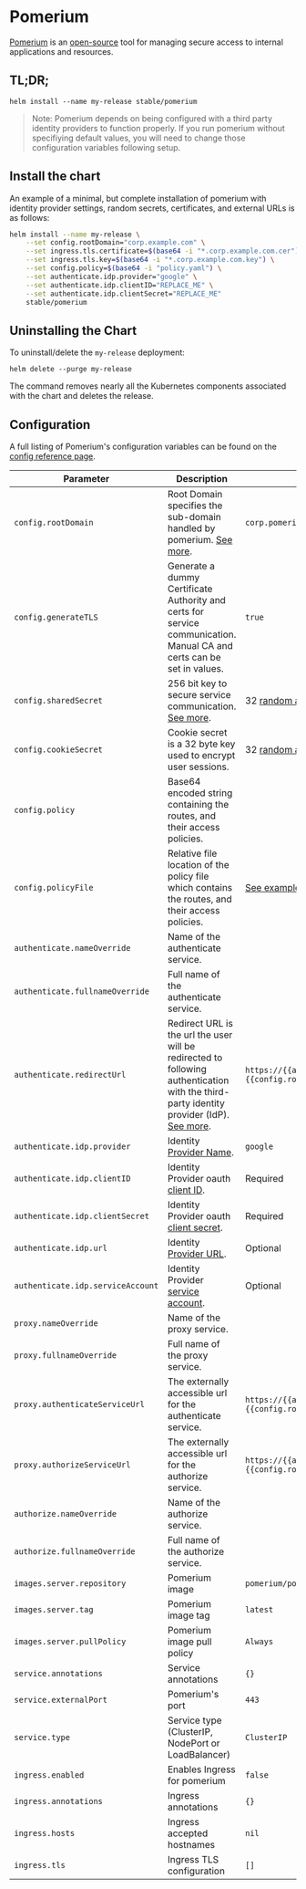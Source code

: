 # Pomerium

[Pomerium](https://pomerium.io) is an [open-source](https://github.com/pomerium/pomerium) tool for managing secure access to internal applications and resources.

## TL;DR;

```console
helm install --name my-release stable/pomerium
```

> Note: Pomerium depends on being configured with a third party identity providers to function properly. If you run pomerium without specifiying default values, you will need to change those configuration variables following setup.

## Install the chart

An example of a minimal, but complete installation of pomerium with identity provider settings, random secrets, certificates, and external URLs is as follows:

```sh
helm install --name my-release \
    --set config.rootDomain="corp.example.com" \
    --set ingress.tls.certificate=$(base64 -i "*.corp.example.com.cer") \
    --set ingress.tls.key=$(base64 -i "*.corp.example.com.key") \
    --set config.policy=$(base64 -i "policy.yaml") \
    --set authenticate.idp.provider="google" \
    --set authenticate.idp.clientID="REPLACE_ME" \
    --set authenticate.idp.clientSecret="REPLACE_ME"
    stable/pomerium
```

## Uninstalling the Chart

To uninstall/delete the `my-release` deployment:

```console
helm delete --purge my-release
```

The command removes nearly all the Kubernetes components associated with the chart and deletes the release.

## Configuration

A full listing of Pomerium's configuration variables can be found on the [config reference page](https://www.pomerium.io/docs/config-reference.html).

Parameter                         | Description                                                                                                                                                                                                | Default
--------------------------------- | ---------------------------------------------------------------------------------------------------------------------------------------------------------------------------------------------------------- | ----------------------------------------------------------------------------------
`config.rootDomain`               | Root Domain specifies the sub-domain handled by pomerium. [See more](https://www.pomerium.io/docs/config-reference.html#proxy-root-domains).                                                               | `corp.pomerium.io`
`config.generateTLS`              | Generate a dummy Certificate Authority and certs for service communication. Manual CA and certs can be set in values.                                                                                      | `true`
`config.sharedSecret`             | 256 bit key to secure service communication. [See more](https://www.pomerium.io/docs/config-reference.html#shared-secret).                                                                                 | 32 [random ascii chars](http://masterminds.github.io/sprig/strings.html)
`config.cookieSecret`             | Cookie secret is a 32 byte key used to encrypt user sessions.                                                                                                                                              | 32 [random ascii chars](http://masterminds.github.io/sprig/strings.html)
`config.policy`                   | Base64 encoded string containing the routes, and their access policies.                                                                                                                                    |
`config.policyFile`               | Relative file location of the policy file which contains the routes, and their access policies.                                                                                                            | [See example](https://www.pomerium.io/docs/config-reference.html#policy) in values
`authenticate.nameOverride`       | Name of the authenticate service.                                                                                                                                                                          |
`authenticate.fullnameOverride`   | Full name of the authenticate service.                                                                                                                                                                     |
`authenticate.redirectUrl`        | Redirect URL is the url the user will be redirected to following authentication with the third-party identity provider (IdP). [See more](https://www.pomerium.io/docs/config-reference.html#redirect-url). | `https://{{authenticate.name}}.{{config.rootDomain}}/oauth2/callback`
`authenticate.idp.provider`       | Identity [Provider Name](https://www.pomerium.io/docs/config-reference.html#identity-provider-name).                                                                                                       | `google`
`authenticate.idp.clientID`       | Identity Provider oauth [client ID](https://www.pomerium.io/docs/config-reference.html#identity-provider-client-id).                                                                                       | Required
`authenticate.idp.clientSecret`   | Identity Provider oauth [client secret](https://www.pomerium.io/docs/config-reference.html#identity-provider-client-secret).                                                                               | Required
`authenticate.idp.url`            | Identity [Provider URL](https://www.pomerium.io/docs/config-reference.html#identity-provider-url).                                                                                                         | Optional
`authenticate.idp.serviceAccount` | Identity Provider [service account](https://www.pomerium.io/docs/config-reference.html#identity-provider-service-account).                                                                                 | Optional
`proxy.nameOverride`              | Name of the proxy service.                                                                                                                                                                                 |
`proxy.fullnameOverride`          | Full name of the proxy service.                                                                                                                                                                            |
`proxy.authenticateServiceUrl`    | The externally accessible url for the authenticate service.                                                                                                                                                | `https://{{authenticate.name}}.{{config.rootDomain}}`
`proxy.authorizeServiceUrl`       | The externally accessible url for the authorize service.                                                                                                                                                   | `https://{{authorize.name}}.{{config.rootDomain}}`
`authorize.nameOverride`          | Name of the authorize service.                                                                                                                                                                             |
`authorize.fullnameOverride`      | Full name of the authorize service.                                                                                                                                                                        |
`images.server.repository`        | Pomerium image                                                                                                                                                                                             | `pomerium/pomerium`
`images.server.tag`               | Pomerium image tag                                                                                                                                                                                         | `latest`
`images.server.pullPolicy`        | Pomerium image pull policy                                                                                                                                                                                 | `Always`
`service.annotations`             | Service annotations                                                                                                                                                                                        | `{}`
`service.externalPort`            | Pomerium's port                                                                                                                                                                                            | `443`
`service.type`                    | Service type (ClusterIP, NodePort or LoadBalancer)                                                                                                                                                         | `ClusterIP`
`ingress.enabled`                 | Enables Ingress for pomerium                                                                                                                                                                               | `false`
`ingress.annotations`             | Ingress annotations                                                                                                                                                                                        | `{}`
`ingress.hosts`                   | Ingress accepted hostnames                                                                                                                                                                                 | `nil`
`ingress.tls`                     | Ingress TLS configuration                                                                                                                                                                                  | `[]`
